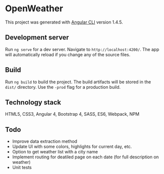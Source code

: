 # OpenWeather

This project was generated with [Angular CLI](https://github.com/angular/angular-cli) version 1.4.5.

## Development server

Run `ng serve` for a dev server. Navigate to `http://localhost:4200/`. The app will automatically reload if you change any of the source files.

## Build

Run `ng build` to build the project. The build artifacts will be stored in the `dist/` directory. Use the `-prod` flag for a production build.

## Technology stack

HTML5, CSS3, Angular 4, Bootstrap 4, SASS, ES6, Webpack, NPM

## Todo

* Improve data extraction method
* Update UI with some colors, highlights for current day, etc.
* Option to get weather list with a city name
* Implement routing for deatiled page on each date (for full description on weather)
* Unit tests
